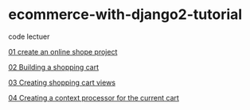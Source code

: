 # ecommerce-with-django2-tutorial

code lectuer

[01 create an online shope project](https://github.com/mhadiahmed/ecommerce-with-django2-tutorial/tree/c61e50b82b369832dbecfb7157ea084e85ea78e4)

[02 Building a shopping cart](https://github.com/mhadiahmed/ecommerce-with-django2-tutorial/tree/4cb7c38bddb018f94be99468546a52e5659e7cd3)

[03 Creating shopping cart views](https://github.com/mhadiahmed/ecommerce-with-django2-tutorial/tree/ea9cfa7b5badf43b5cea86145c0c6fe9b41a5d38)


[04 Creating a context processor for the current cart](https://github.com/mhadiahmed/ecommerce-with-django2-tutorial/tree/449703f2317e2421855335a8bc95a25c68241990)



